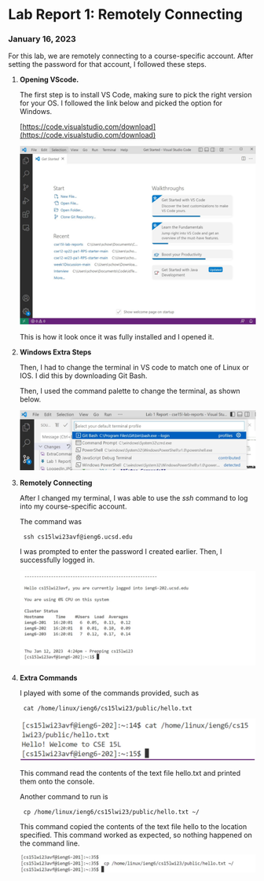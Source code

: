 # Lab Report 1: Remotely Connecting
### January 16, 2023

For this lab, we are remotely connecting to a course-specific account. After setting the password for that account, I followed these steps.

1. **Opening VScode.**

    The first step is to install VS Code, making sure to pick the right version for your OS. I followed the link below and picked the option for Windows. 

    [https://code.visualstudio.com/download](https://code.visualstudio.com/download)	

    ![image](VScodeScreen.JPG)
        
    This is how it look once it was fully installed and I opened it.

2. **Windows Extra Steps**
    
    Then, I had to change the terminal in VS code to match one of Linux or IOS. I did this by downloading Git Bash.

    Then, I used the command palette to change the terminal, as shown below.
    
    ![image](GitBash.jpg)

3. **Remotely Connecting**

    After I changed my terminal, I was able to use the *ssh* command to log into my course-specific account.

    The command was 
    
        ssh cs15lwi23avf@ieng6.ucsd.edu
    

    I was prompted to enter the password I created earlier. Then, I successfully logged in.

    ![image](LoggedIn.JPG)

4. **Extra Commands**

    I played with some of the commands provided, such as
    
        cat /home/linux/ieng6/cs15lwi23/public/hello.txt
    

    ![image](ExtraCommand.JPG)

    This command read the contents of the text file hello.txt and printed them onto the console.

    Another command to run is 

        cp /home/linux/ieng6/cs15lwi23/public/hello.txt ~/

    This command copied the contents of the text file hello to the location specified. This command worked as expected, so nothing happened on the command line.

    ![image](CatCommandCapture.JPG)
